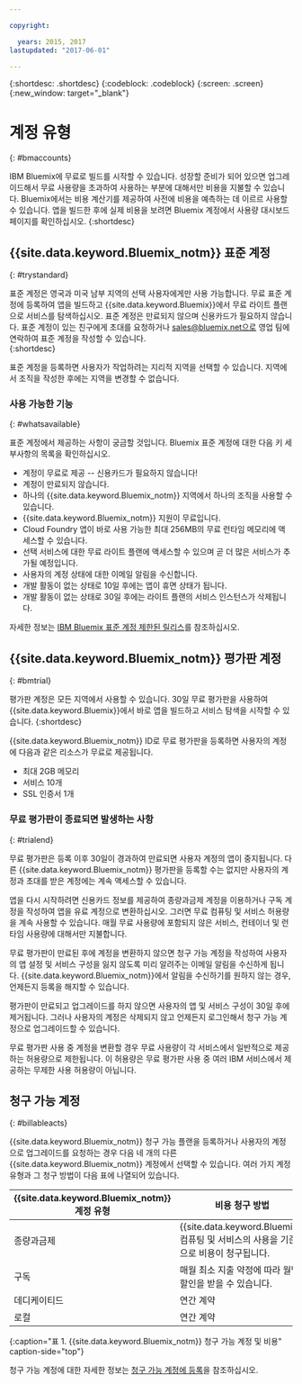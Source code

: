```yaml
---

copyright:

  years: 2015, 2017
lastupdated: "2017-06-01"

---
```


{:shortdesc: .shortdesc}
{:codeblock: .codeblock}
{:screen: .screen}
{:new_window: target="_blank"}

# 계정 유형
{: #bmaccounts}

IBM Bluemix에 무료로 빌드를 시작할 수 있습니다. 성장할 준비가 되어 있으면 업그레이드해서 무료 사용량을 초과하여 사용하는 부분에 대해서만 비용을 지불할 수 있습니다. Bluemix에서는 비용 계산기를 제공하여 사전에 비용을 예측하는 데 이르르 사용할 수 있습니다. 앱을 빌드한 후에 실제 비용을 보려면 Bluemix 계정에서 사용량 대시보드 페이지를 확인하십시오.
{:shortdesc}

## {{site.data.keyword.Bluemix_notm}} 표준 계정
{: #trystandard}

표준 계정은 영국과 미국 남부 지역의 선택 사용자에게만 사용 가능합니다. 무료 표준 계정에 등록하여 앱을 빌드하고 {{site.data.keyword.Bluemix}}에서 무료 라이트 플랜으로 서비스를 탐색하십시오. 표준 계정은 만료되지 않으며 신용카드가 필요하지 않습니다. 표준 계정이 있는 친구에게 초대를 요청하거나 sales@bluemix.net으로 영업 팀에 연락하여 표준 계정을 작성할 수 있습니다.   
{:shortdesc}

표준 계정을 등록하면 사용자가 작업하려는 지리적 지역을 선택할 수 있습니다. 지역에서 조직을 작성한 후에는 지역을 변경할 수 없습니다. 

### 사용 가능한 기능 
{: #whatsavailable}

표준 계정에서 제공하는 사항이 궁금할 것입니다. Bluemix 표준 계정에 대한 다음 키 세부사항의 목록을 확인하십시오. 
  * 계정이 무료로 제공 -- 신용카드가 필요하지 않습니다!
  * 계정이 만료되지 않습니다. 
  * 하나의 {{site.data.keyword.Bluemix_notm}} 지역에서 하나의 조직을 사용할 수 있습니다.
  * {{site.data.keyword.Bluemix_notm}} 지원이 무료입니다.
  * Cloud Foundry 앱이 바로 사용 가능한 최대 256MB의 무료 런타임 메모리에 액세스할 수 있습니다.
  * 선택 서비스에 대한 무료 라이트 플랜에 액세스할 수 있으며 곧 더 많은 서비스가 추가될 예정입니다.
  * 사용자의 계정 상태에 대한 이메일 알림을 수신합니다.
  * 개발 활동이 없는 상태로 10일 후에는 앱이 휴면 상태가 됩니다.
  * 개발 활동이 없는 상태로 30일 후에는 라이트 플랜의 서비스 인스턴스가 삭제됩니다.

자세한 정보는 [IBM Bluemix 표준 계정 제한된 릴리스](/docs/pricing/standard_account.html#betaintro)를 참조하십시오.

## {{site.data.keyword.Bluemix_notm}} 평가판 계정
{: #bmtrial}

평가판 계정은 모든 지역에서 사용할 수 있습니다. 30일 무료 평가판을 사용하여 {{site.data.keyword.Bluemix}}에서 바로 앱을 빌드하고 서비스 탐색을 시작할 수 있습니다.
{:shortdesc}

{{site.data.keyword.Bluemix_notm}} ID로 무료 평가판을 등록하면 사용자의 계정에 다음과 같은 리소스가 무료로 제공됩니다. 

* 최대 2GB 메모리
* 서비스 10개
* SSL 인증서 1개

### 무료 평가판이 종료되면 발생하는 사항 
{: #trialend}

무료 평가판은 등록 이후 30일이 경과하여 만료되면 사용자 계정의 앱이 중지됩니다. 다른 {{site.data.keyword.Bluemix_notm}} 평가판을 등록할 수는 없지만 사용자의 계정과 초대를 받은 계정에는 계속 액세스할 수 있습니다.  

앱을 다시 시작하려면 신용카드 정보를 제공하여 종량과금제 계정을 이용하거나 구독 계정을 작성하여 앱을 유료 계정으로 변환하십시오. 그러면 무료 컴퓨팅 및 서비스 허용량을 계속 사용할 수 있습니다. 매월 무료 사용량에 포함되지 않은 서비스, 컨테이너 및 런타임 사용량에 대해서만 지불합니다. 

무료 평가판이 만료된 후에 계정을 변환하지 않으면 청구 가능 계정을 작성하여 사용자의 앱 설정 및 서비스 구성을 잃지 않도록 미리 알려주는 이메일 알림을 수신하게 됩니다. {{site.data.keyword.Bluemix_notm}}에서 알림을 수신하기를 원하지 않는 경우, 언제든지 등록을 해지할 수 있습니다. 

평가판이 만료되고 업그레이드를 하지 않으면 사용자의 앱 및 서비스 구성이 30일 후에 제거됩니다. 그러나 사용자의 계정은 삭제되지 않고 언제든지 로그인해서 청구 가능 계정으로 업그레이드할 수 있습니다. 

무료 평가판 사용 중 계정을 변환할 경우 무료 사용량이 각 서비스에서 일반적으로 제공하는 허용량으로 제한됩니다. 이 허용량은 무료 평가판 사용 중 여러 IBM 서비스에서 제공하는 무제한 사용 허용량이 아닙니다. 

## 청구 가능 계정
{: #billableacts}

{{site.data.keyword.Bluemix_notm}} 청구 가능 플랜을 등록하거나 사용자의 계정으로 업그레이드를 요청하는 경우 다음 네 개의 다른 {{site.data.keyword.Bluemix_notm}} 계정에서 선택할 수 있습니다. 여러 가지 계정 유형과 그 청구 방법이 다음 표에 나열되어 있습니다. 

|{{site.data.keyword.Bluemix_notm}} 계정 유형|	비용 청구 방법 |
|------------------|-----------------------|
|종량과금제|	{{site.data.keyword.Bluemix}} 컴퓨팅 및 서비스의 사용을 기준으로 비용이 청구됩니다.|
|구독| 매월 최소 지출 약정에 따라 월별 할인을 받을 수 있습니다. |
|데디케이티드| 연간 계약 |
|로컬|	연간 계약 |
{:caption="표 1. {{site.data.keyword.Bluemix_notm}} 청구 가능 계정 및 비용" caption-side="top"}

청구 가능 계정에 대한 자세한 정보는 [청구 가능 계정에 등록](/docs/pricing/billable.html#billable)을 참조하십시오. 
